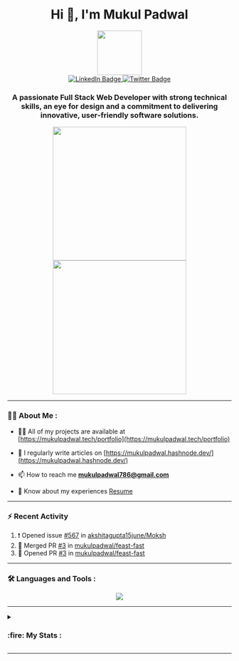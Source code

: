 <!-- This is the header section -->
<div id="header" align="center">
  <h1>Hi 👋, I'm Mukul Padwal</h1>
  <img src="https://media.giphy.com/media/M9gbBd9nbDrOTu1Mqx/giphy.gif" width="100"/>
  
  <div id="badges">
    <a href="https://www.linkedin.com/in/mukulpadwal">
      <img src="https://img.shields.io/badge/LinkedIn-blue?style=for-the-badge&logo=linkedin&logoColor=white" alt="LinkedIn Badge"/>
    </a>
    <a href="https://twitter.com/padwalmukul">
      <img src="https://img.shields.io/badge/Twitter-blue?style=for-the-badge&logo=twitter&logoColor=white" alt="Twitter Badge"/>
    </a>
  </div>
  
  <img src="https://komarev.com/ghpvc/?username=mukulpadwal&style=flat-square&color=blue" alt=""/>
  
  ### A passionate **Full Stack Web Developer** with strong technical skills, an eye for design and a commitment to delivering innovative, user‑friendly software solutions.
</div>

<!-- This is the gif section -->
<div align="center">
  <img src="https://media.giphy.com/media/v1.Y2lkPTc5MGI3NjExa2h2N2tqMGVhMzJ4YnA5bGx6OWhsNmt4OHB6NDVtM3Vybm04enZ6ZCZlcD12MV9pbnRlcm5hbF9naWZfYnlfaWQmY3Q9Zw/VTtANKl0beDFQRLDTh/giphy.gif" width="300" height="300" />
  <img src="https://media.giphy.com/media/v1.Y2lkPTc5MGI3NjExb3RkaHBvcmkydTM1ODM3YThuY2dhYmhteDRkaHRjaXYwc2hsM3FqNyZlcD12MV9pbnRlcm5hbF9naWZfYnlfaWQmY3Q9Zw/HzPtbOKyBoBFsK4hyc/giphy.gif" width="300" height="300" />
<!--   <img src="https://media.giphy.com/media/v1.Y2lkPTc5MGI3NjExOHoxcWU1ajZ2bzRlcTBnN3JuaXBleTRncXk4bWt2ZWIyN3YyOTFsNSZlcD12MV9pbnRlcm5hbF9naWZfYnlfaWQmY3Q9Zw/RbDKaczqWovIugyJmW/giphy.gif" width="300" height="200" /> -->
</div>

---

### :woman_technologist: About Me :

- 👨‍💻 All of my projects are available at [https://mukulpadwal.tech/portfolio](https://mukulpadwal.tech/portfolio)

- 📝 I regularly write articles on [https://mukulpadwal.hashnode.dev/](https://mukulpadwal.hashnode.dev/)

- 📫 How to reach me **mukulpadwal786@gmail.com**

- 📄 Know about my experiences [Resume](https://drive.google.com/file/d/1kMocsK8VvPJRnZXBlm7EhImIYpIdwiPJ/view?usp=drive_link)

---

### :zap: Recent Activity

<!--START_SECTION:activity-->
1. ❗ Opened issue [#567](https://github.com/akshitagupta15june/Moksh/issues/567) in [akshitagupta15june/Moksh](https://github.com/akshitagupta15june/Moksh)
2. 🎉 Merged PR [#3](https://github.com/mukulpadwal/feast-fast/pull/3) in [mukulpadwal/feast-fast](https://github.com/mukulpadwal/feast-fast)
3. 💪 Opened PR [#3](https://github.com/mukulpadwal/feast-fast/pull/3) in [mukulpadwal/feast-fast](https://github.com/mukulpadwal/feast-fast)
<!--END_SECTION:activity-->

---

### :hammer_and_wrench: Languages and Tools :

<div>
  <p align="center">
    <a href="https://skillicons.dev">
      <img src="https://skillicons.dev/icons?i=html,css,tailwind,sass,js,jquery,mongodb,express,react,nextjs,nodejs,git,github,java,linux, Salesforce" />
    </a>
  </p>
</div>

---

<!-- ### :fire: My Stats : -->

<!-- This is the profile stats section -->

<details>
  <summary><h3>:fire: My Stats :</h3></summary>

  [![Mukul's GitHub stats](https://github-readme-stats.vercel.app/api?username=mukulpadwal&hide=stars&show_icons=true&theme=cobalt)](https://github.com/mukulpadwal/github-readme-stats)

  [![Top Langs](https://github-readme-stats.vercel.app/api/top-langs/?username=mukulpadwal&layout=donut&theme=cobalt)](https://github.com/mukulpadwal/github-readme-stats)
</details>
    
---
